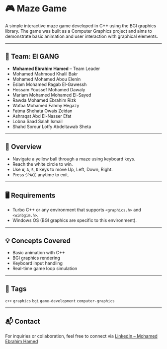 
# 🎮 Maze Game

A simple interactive maze game developed in C++ using the BGI graphics library. The game was built as a Computer Graphics project and aims to demonstrate basic animation and user interaction with graphical elements.

---

## 👥 Team: El GANG

* **Mohamed Ebrahim Hamed** – Team Leader
* Mohamed Mahmoud Khalil Bakr
* Mohamed Mohamed Abou Elenin
* Eslam Mohamed Ragab El-Gawessh
* Hossam Youssef Mohamed Dawaly
* Mariam Mohamed Mohamed El-Sayed
* Rawda Mohamed Ebrahim Rizk
* Wafaa Mohamed Fahmy Hegazy
* Fatma Shehata Owais Zeidan
* Ashraqat Abd El-Nasser Efat
* Lobna Saad Salah Ismail
* Shahd Sorour Lotfy Abdeltawab Sheta

---

## 🧩 Overview

* Navigate a yellow ball through a maze using keyboard keys.
* Reach the white circle to win.
* Use `W`, `A`, `S`, `D` keys to move Up, Left, Down, Right.
* Press `SPACE` anytime to exit.

---

## 🖥️ Requirements

* Turbo C++ or any environment that supports `<graphics.h>` and `<winbgim.h>`.
* Windows OS (BGI graphics are specific to this environment).

---

## 💡 Concepts Covered

* Basic animation with C++
* BGI graphics rendering
* Keyboard input handling
* Real-time game loop simulation

---

## 🔖 Tags

`c++` `graphics` `bgi` `game-development` `computer-graphics`

---

## 📬 Contact

For inquiries or collaboration, feel free to connect via [LinkedIn – Mohamed Ebrahim Hamed](https://www.linkedin.com/in/mohamed-ebrahim-hamed)

